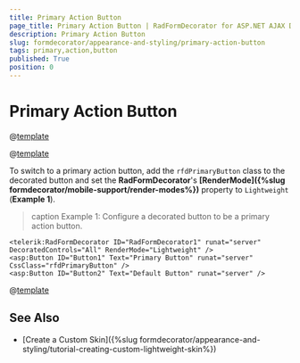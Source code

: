 ```yaml
---
title: Primary Action Button
page_title: Primary Action Button | RadFormDecorator for ASP.NET AJAX Documentation
description: Primary Action Button
slug: formdecorator/appearance-and-styling/primary-action-button
tags: primary,action,button
published: True
position: 0
---
```


# Primary Action Button

@[template](/_templates/common/primary-action-button.md#intro-base-release "value1: A button decorated by **RadFormDecorator**")

@[template](/_templates/common/primary-action-button.md#intro-main "control: decorated button")

To switch to a primary action button, add the `rfdPrimaryButton` class to the decorated button and set the **RadFormDecorator**'s **[RenderMode]({%slug formdecorator/mobile-support/render-modes%})** property to `Lightweight` (**Example 1**).

>caption Example 1: Configure a decorated button to be a primary action button.

````ASP.NET
<telerik:RadFormDecorator ID="RadFormDecorator1" runat="server" DecoratedControls="All" RenderMode="Lightweight" />
<asp:Button ID="Button1" Text="Primary Button" runat="server" CssClass="rfdPrimaryButton" />
<asp:Button ID="Button2" Text="Default Button" runat="server" />
````

@[template](/_templates/common/primary-action-button.md#intro-test "val1: A button decorated by **RadFormDecorator**, val2: decorated button")


## See Also

 * [Create a Custom Skin]({%slug formdecorator/appearance-and-styling/tutorial-creating-custom-lightweight-skin%})
